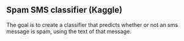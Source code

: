 ## Spam SMS classifier (Kaggle)

The goal is to create a classifier that predicts whether or not an sms message is spam, using the text of that message.
